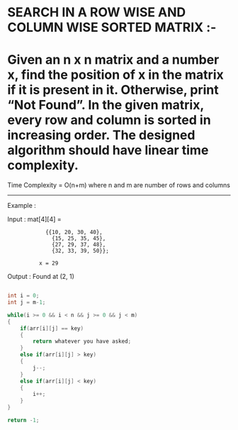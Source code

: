# SEARCH IN A ROW WISE AND COLUMN WISE SORTED MATRIX :-

# Given an n x n matrix and a number x, find the position of x in the matrix if it is present in it. Otherwise, print “Not Found”. In the given matrix, every row and column is sorted in increasing order. The designed algorithm should have linear time complexity.

Time Complexity = O(n+m) where n and m are number of rows and columns

---
Example :

Input : mat[4][4] = 

                {{10, 20, 30, 40},
                  {15, 25, 35, 45},
                  {27, 29, 37, 48},
                  {32, 33, 39, 50}};

              x = 29

Output : Found at (2, 1)

```cpp

int i = 0;
int j = m-1;

while(i >= 0 && i < n && j >= 0 && j < m)
{
    if(arr[i][j] == key)
    {
        return whatever you have asked;
    }
    else if(arr[i][j] > key)
    {
        j--;
    }
    else if(arr[i][j] < key)
    {
        i++;
    }
}

return -1;

```